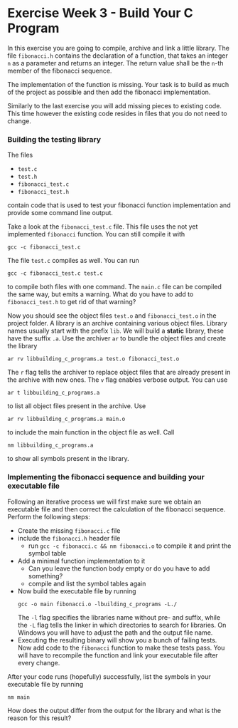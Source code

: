 # Exercise Week 3 - Build Your C Program

In this exercise you are going to compile, archive
and link a little library.
The file `fibonacci.h` contains the declaration of a function,
that takes an integer `n` as a parameter and returns an integer.
The return value shall be the `n`-th member of the fibonacci sequence.

The implementation of the function is missing.
Your task is to build as much of the project as
possible and then add the fibonacci implementation.

Similarly to the last exercise you will
add missing pieces to existing code.
This time however the existing code resides in
files that you do not need to change.

### Building the testing library

The files

* `test.c`
* `test.h`
* `fibonacci_test.c`
* `fibonacci_test.h`

contain code that is used to test your
fibonacci function implementation and
provide some command line output.

Take a look at the `fibonacci_test.c` file.
This file uses the not yet implemented `fibonacci`
function. You can still compile it with

```shell script
gcc -c fibonacci_test.c
```

The file `test.c` compiles as well.
You can run

```shell script
gcc -c fibonacci_test.c test.c
```

to compile both files with one command.
The `main.c` file can be compiled the same way, but
emits a warning. What do you have to add to `fibonacci_test.h`
to get rid of that warning?

Now you should see the object files `test.o` and `fibonacci_test.o`
in the project folder. A library is an archive containing
various object files. Library names usually start with
the prefix `lib`. We will build a **static** library,
these have the suffix `.a`. Use the archiver `ar` to
bundle the object files and create the library

```shell script
ar rv libbuilding_c_programs.a test.o fibonacci_test.o
```

The `r` flag tells the archiver to replace object files that
are already present in the archive with new ones. The `v` flag
enables verbose output.
You can use
```shell script
ar t libbuilding_c_programs.a
```
to list all object files present in the archive.
Use
```shell script
ar rv libbuilding_c_programs.a main.o
```
to include the main function in the object file as well.
Call
```shell script
nm libbuilding_c_programs.a
```
to show all symbols present in the library.

### Implementing the fibonacci sequence and building your executable file

Following an iterative process
we will first make sure we obtain
an executable file and then correct
the calculation of the fibonacci sequence.
Perform the following steps:
* Create the missing `fibonacci.c` file
* include the `fibonacci.h` header file
  * run `gcc -c fibonacci.c && nm fibonacci.o` to compile it and
   print the symbol table
* Add a minimal function implementation to it
  * Can you leave the function body empty or 
  do you have to add something?
  * compile and list the symbol tables again
* Now build the executable file by running 
    ```shell script
    gcc -o main fibonacci.o -lbuilding_c_programs -L./
    ```
  The `-l` flag specifies the libraries name without pre- and suffix,
  while the `-L` flag tells the linker in which directories to search
  for libraries. On Windows you will have to adjust the path and the output
  file name.
* Executing the resulting binary will show you a bunch of failing tests.
  Now add code to the `fibonacci` function to make these tests pass.
  You will have to recompile the function and link your executable file
  after every change.

After your code runs (hopefully) successfully, list the symbols in your executable
file by running
```shell script
nm main
```
How does the output differ from the output for the library and what is the reason for
this result?


